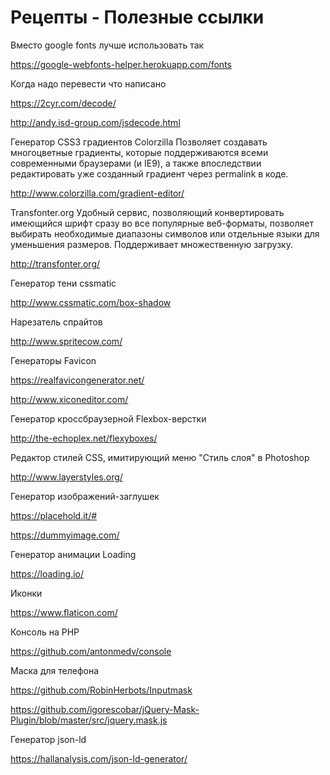 # Рецепты -  Полезные ссылки


Вместо google fonts лучше использовать так

https://google-webfonts-helper.herokuapp.com/fonts

Когда надо перевести что написано

https://2cyr.com/decode/

http://andy.isd-group.com/jsdecode.html

Генератор CSS3 градиентов Colorzilla Позволяет создавать многоцветные градиенты, которые поддерживаются всеми современными браузерами (и IE9), а также впоследствии редактировать уже созданный градиент через permalink в коде.

http://www.colorzilla.com/gradient-editor/

Transfonter.org Удобный сервис, позволяющий конвертировать имеющийся шрифт сразу во все популярные веб-форматы, позволяет выбирать необходимые диапазоны символов или отдельные языки для уменьшения размеров. Поддерживает множественную загрузку.

http://transfonter.org/

Генератор тени cssmatic

http://www.cssmatic.com/box-shadow

Нарезатель спрайтов

http://www.spritecow.com/

Генераторы Favicon

https://realfavicongenerator.net/

http://www.xiconeditor.com/

Генератор кроссбраузерной Flexbox-верстки

http://the-echoplex.net/flexyboxes/

Редактор стилей CSS, имитирующий меню "Стиль слоя" в Photoshop

http://www.layerstyles.org/

Генератор изображений-заглушек

https://placehold.it/#

https://dummyimage.com/

Генератор анимации Loading

https://loading.io/

Иконки

https://www.flaticon.com/

Консоль на PHP

https://github.com/antonmedv/console

Маска для телефона

https://github.com/RobinHerbots/Inputmask

https://github.com/igorescobar/jQuery-Mask-Plugin/blob/master/src/jquery.mask.js

Генератор json-ld

https://hallanalysis.com/json-ld-generator/


